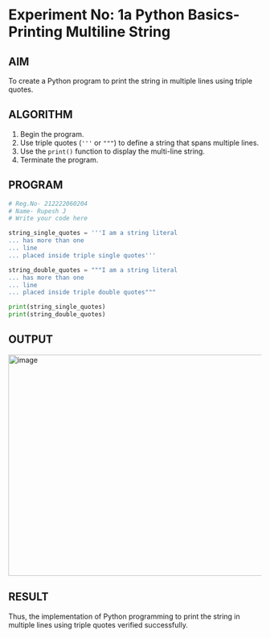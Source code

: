 # Experiment No: 1a Python Basics- Printing Multiline String

## AIM  
To create a Python program to print the string in multiple lines using triple quotes.

## ALGORITHM  
1. Begin the program.  
2. Use triple quotes (`'''` or `"""`) to define a string that spans multiple lines.  
3. Use the `print()` function to display the multi-line string.  
4. Terminate the program.

## PROGRAM
```python
# Reg.No- 212222060204
# Name- Rupesh J
# Write your code here

string_single_quotes = '''I am a string literal
... has more than one
... line
... placed inside triple single quotes'''

string_double_quotes = """I am a string literal
... has more than one
... line
... placed inside triple double quotes"""

print(string_single_quotes)
print(string_double_quotes)
```
## OUTPUT
<img width="1200" height="440" alt="image" src="https://github.com/user-attachments/assets/39a89ce7-98e2-4335-87d0-633785ff6815" />

## RESULT
Thus, the implementation of Python programming to print the string in multiple lines using triple quotes verified successfully.
